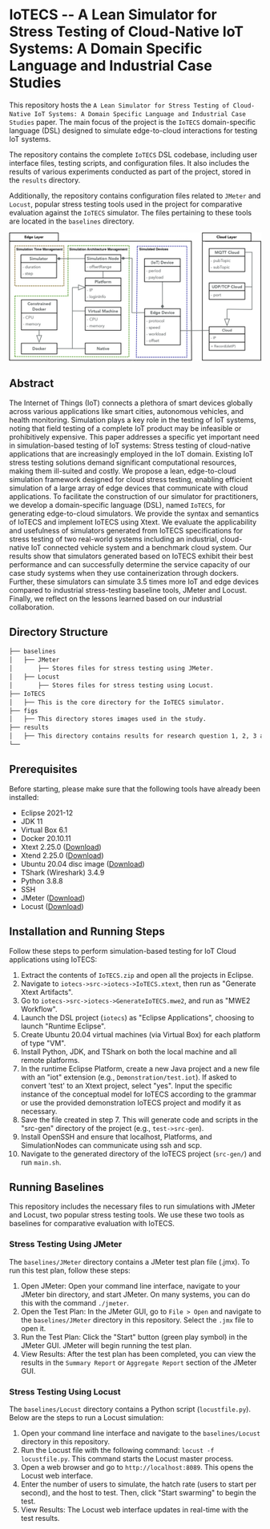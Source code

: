 # IoTECS -- A Lean Simulator for Stress Testing of Cloud-Native IoT Systems: A Domain Specific Language and Industrial Case Studies

This repository hosts the `A Lean Simulator for Stress Testing of Cloud-Native IoT Systems: A Domain Specific Language and Industrial Case Studies` paper. The main focus of the project is the `IoTECS` domain-specific language (DSL) designed to simulate edge-to-cloud interactions for testing IoT systems. 

The repository contains the complete `IoTECS` DSL codebase, including user interface files, testing scripts, and configuration files. It also includes the results of various experiments conducted as part of the project, stored in the `results` directory.

Additionally, the repository contains configuration files related to `JMeter` and `Locust`, popular stress testing tools used in the project for comparative evaluation against the `IoTECS` simulator. The files pertaining to these tools are located in the `baselines` directory.


![Edge to Cloud Communication Diagram](figs/classDiagram.jpg)

## Abstract

The Internet of Things (IoT) connects a plethora of smart devices globally across various applications like smart cities, autonomous vehicles, and health monitoring. Simulation plays a key role in the testing of IoT systems, noting that field testing of a complete IoT product may be infeasible or prohibitively expensive. 
This paper addresses a specific yet important need in simulation-based testing of IoT systems: Stress testing of cloud-native applications that are increasingly employed in the IoT domain. Existing IoT stress testing solutions demand significant computational resources, making them ill-suited and costly. We propose a lean, edge-to-cloud simulation framework designed for cloud stress testing, enabling efficient simulation of a large array of edge devices that communicate with cloud applications. To facilitate the construction of our simulator for practitioners, we develop a domain-specific language (DSL), named `IoTECS`, for generating edge-to-cloud simulators. We provide the syntax and semantics of IoTECS and implement IoTECS using Xtext. We evaluate the applicability and usefulness of simulators generated from IoTECS specifications for stress testing of two real-world systems including  an industrial, cloud-native IoT connected vehicle system and a benchmark cloud system. Our results show that simulators generated based on IoTECS exhibit their best performance and can successfully  determine the service capacity of our case study systems when they use containerization through dockers. Further, these simulators can simulate 3.5 times more IoT and edge devices compared to industrial stress-testing baseline tools, JMeter and Locust. Finally, we reflect on the lessons learned based on our industrial collaboration.

## Directory Structure

```bash
├── baselines
│   ├── JMeter
│       ├── Stores files for stress testing using JMeter.
│   ├── Locust
│       ├── Stores files for stress testing using Locust.
├── IoTECS
│   ├── This is the core directory for the IoTECS simulator.
├── figs
│   ├── This directory stores images used in the study.
├── results
│   ├── This directory contains results for research question 1, 2, 3 and 4.
└──


```

## Prerequisites

Before starting, please make sure that the following tools have already been installed:

- Eclipse 2021-12
- JDK 11
- Virtual Box 6.1
- Docker 20.10.11
- Xtext 2.25.0 ([Download](https://www.eclipse.org/Xtext/))
- Xtend 2.25.0 ([Download](https://www.eclipse.org/Xtend/))
- Ubuntu 20.04 disc image ([Download](https://ubuntu.com/download/desktop/))
- TShark (Wireshark) 3.4.9
- Python 3.8.8
- SSH
- JMeter ([Download](https://jmeter.apache.org/))
- Locust ([Download](https://locust.io/))


## Installation and Running Steps

Follow these steps to perform simulation-based testing for IoT Cloud applications using IoTECS:

1. Extract the contents of `IoTECS.zip` and open all the projects in Eclipse.
2. Navigate to `iotecs->src->iotecs->IoTECS.xtext`, then run as "Generate Xtext Artifacts".
3. Go to `iotecs->src->iotecs->GenerateIoTECS.mwe2`, and run as "MWE2 Workflow".
4. Launch the DSL project (`iotecs`) as "Eclipse Applications", choosing to launch "Runtime Eclipse".
5. Create Ubuntu 20.04 virtual machines (via Virtual Box) for each platform of type "VM".
6. Install Python, JDK, and TShark on both the local machine and all remote platforms.
7. In the runtime Eclipse Platform, create a new Java project and a new file with an "iot" extension (e.g., `Demonstration/test.iot`). If asked to convert 'test' to an Xtext project, select "yes". Input the specific instance of the conceptual model for IoTECS according to the grammar or use the provided demonstration IoTECS project and modify it as necessary.
8. Save the file created in step 7. This will generate code and scripts in the "src-gen" directory of the project (e.g., `test->src-gen`).
9. Install OpenSSH and ensure that localhost, Platforms, and SimulationNodes can communicate using ssh and scp.
10. Navigate to the generated directory of the IoTECS project (`src-gen/`) and run `main.sh`.

## Running Baselines

This repository includes the necessary files to run simulations with JMeter and Locust, two popular stress testing tools. We use these two tools as baselines for comparative evaluation with IoTECS.

###  Stress Testing Using JMeter

The `baselines/JMeter` directory contains a JMeter test plan file (.jmx). To run this test plan, follow these steps:

1. Open JMeter: Open your command line interface, navigate to your JMeter bin directory, and start JMeter. On many systems, you can do this with the command `./jmeter`.
2. Open the Test Plan: In the JMeter GUI, go to `File > Open` and navigate to the `baselines/JMeter` directory in this repository. Select the `.jmx` file to open it.
3. Run the Test Plan: Click the "Start" button (green play symbol) in the JMeter GUI. JMeter will begin running the test plan.
4. View Results: After the test plan has been completed, you can view the results in the `Summary Report` or `Aggregate Report` section of the JMeter GUI.

###  Stress Testing Using Locust

The `baselines/Locust` directory contains a Python script (`locustfile.py`). Below are the steps to run a Locust simulation:

1. Open your command line interface and navigate to the `baselines/Locust` directory in this repository.
2. Run the Locust file with the following command: `locust -f locustfile.py`. This command starts the Locust master process.
3. Open a web browser and go to `http://localhost:8089`. This opens the Locust web interface.
4. Enter the number of users to simulate, the hatch rate (users to start per second), and the host to test. Then, click "Start swarming" to begin the test.
5. View Results: The Locust web interface updates in real-time with the test results.

